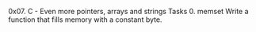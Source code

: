 
0x07. C - Even more pointers, arrays and strings Tasks 0. memset Write a function that fills memory with a constant byte.
